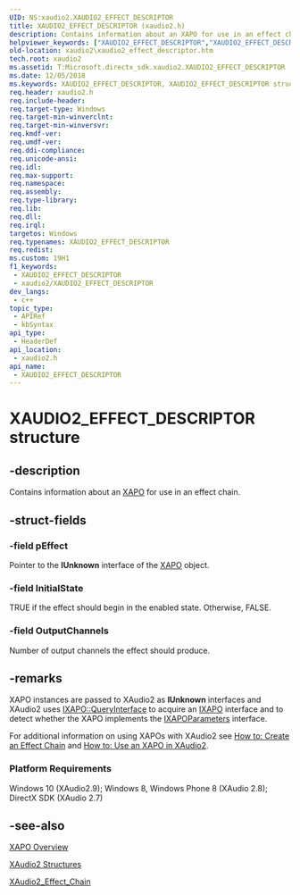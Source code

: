 ```yaml
---
UID: NS:xaudio2.XAUDIO2_EFFECT_DESCRIPTOR
title: XAUDIO2_EFFECT_DESCRIPTOR (xaudio2.h)
description: Contains information about an XAPO for use in an effect chain.
helpviewer_keywords: ["XAUDIO2_EFFECT_DESCRIPTOR","XAUDIO2_EFFECT_DESCRIPTOR structure [XAudio2 Audio Mixing APIs]","xaudio2.xaudio2_effect_descriptor","xaudio2/XAUDIO2_EFFECT_DESCRIPTOR"]
old-location: xaudio2\xaudio2_effect_descriptor.htm
tech.root: xaudio2
ms.assetid: T:Microsoft.directx_sdk.xaudio2.XAUDIO2_EFFECT_DESCRIPTOR
ms.date: 12/05/2018
ms.keywords: XAUDIO2_EFFECT_DESCRIPTOR, XAUDIO2_EFFECT_DESCRIPTOR structure [XAudio2 Audio Mixing APIs], xaudio2.xaudio2_effect_descriptor, xaudio2/XAUDIO2_EFFECT_DESCRIPTOR
req.header: xaudio2.h
req.include-header: 
req.target-type: Windows
req.target-min-winverclnt: 
req.target-min-winversvr: 
req.kmdf-ver: 
req.umdf-ver: 
req.ddi-compliance: 
req.unicode-ansi: 
req.idl: 
req.max-support: 
req.namespace: 
req.assembly: 
req.type-library: 
req.lib: 
req.dll: 
req.irql: 
targetos: Windows
req.typenames: XAUDIO2_EFFECT_DESCRIPTOR
req.redist: 
ms.custom: 19H1
f1_keywords:
 - XAUDIO2_EFFECT_DESCRIPTOR
 - xaudio2/XAUDIO2_EFFECT_DESCRIPTOR
dev_langs:
 - c++
topic_type:
 - APIRef
 - kbSyntax
api_type:
 - HeaderDef
api_location:
 - xaudio2.h
api_name:
 - XAUDIO2_EFFECT_DESCRIPTOR
---
```


# XAUDIO2_EFFECT_DESCRIPTOR structure


## -description

Contains information about an <a href="https://docs.microsoft.com/windows/desktop/xaudio2/xapo-overview">XAPO</a> for use in an effect chain.

## -struct-fields

### -field pEffect

Pointer to the <b>IUnknown</b> interface of the <a href="https://docs.microsoft.com/windows/desktop/xaudio2/xapo-overview">XAPO</a> object.

### -field InitialState

TRUE if the effect should begin in the enabled state. Otherwise, FALSE.

### -field OutputChannels

Number of output channels the effect should produce.

## -remarks

XAPO instances are passed to XAudio2 as <b>IUnknown</b> interfaces and XAudio2 uses <a href="https://docs.microsoft.com/previous-versions/windows/desktop/legacy/ee418457(v=vs.85)">IXAPO::QueryInterface</a> to acquire an <a href="https://docs.microsoft.com/windows/desktop/api/xapo/nn-xapo-ixapo">IXAPO</a> interface and to detect whether the XAPO implements the <a href="https://docs.microsoft.com/windows/desktop/api/xapo/nn-xapo-ixapoparameters">IXAPOParameters</a> interface.



For additional information on using XAPOs with XAudio2 see <a href="https://docs.microsoft.com/windows/desktop/xaudio2/how-to--create-an-effect-chain">How to: Create an Effect Chain</a> and <a href="https://docs.microsoft.com/windows/desktop/xaudio2/how-to--use-an-xapo-in-xaudio2">How to: Use an XAPO in XAudio2</a>.

<h3><a id="Platform_Requirements"></a><a id="platform_requirements"></a><a id="PLATFORM_REQUIREMENTS"></a>Platform Requirements</h3>
Windows 10 (XAudio2.9); Windows 8, Windows Phone 8 (XAudio 2.8); DirectX SDK (XAudio 2.7)

## -see-also

<a href="https://docs.microsoft.com/windows/desktop/xaudio2/xapo-overview">XAPO Overview</a>



<a href="https://docs.microsoft.com/windows/desktop/xaudio2/structures">XAudio2 Structures</a>



<a href="https://docs.microsoft.com/windows/desktop/api/xaudio2/ns-xaudio2-xaudio2_effect_chain">XAudio2_Effect_Chain</a>


